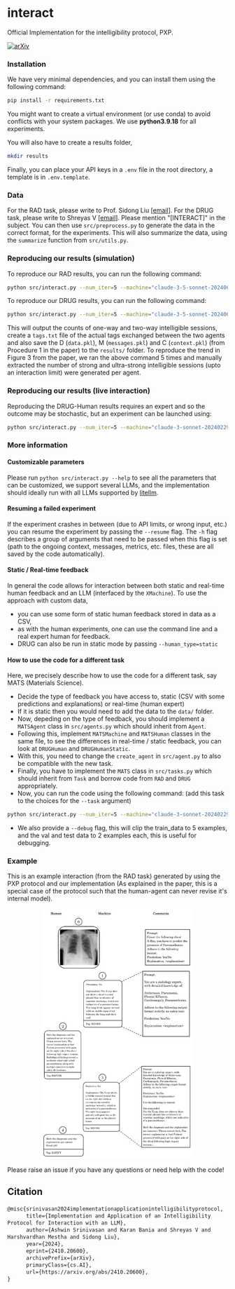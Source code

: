 # interact
Official Implementation for the intelligibility protocol, PXP.

[![arXiv](https://img.shields.io/badge/arXiv-2410.20600-b31b1b.svg)](https://arxiv.org/abs/2410.20600)

### Installation
We have very minimal dependencies, and you can install them using the following command:
```bash
pip install -r requirements.txt
```
You might want to create a virtual environment (or use conda) to avoid conflicts with your system packages.
We use **python3.9.18** for all experiments.

You will also have to create a results folder,
```bash
mkdir results
```
Finally, you can place your API keys in a `.env` file in the root directory, a template is in `.env.template`.

### Data
For the RAD task, please write to Prof. Sidong Liu [[email](mailto:sidong.liu@mq.edu.au)].
For the DRUG task, please write to Shreyas V [[email](mailto:shreyas.college@gmail.com)].
Please mention "[INTERACT]" in the subject.
You can then use `src/preprocess.py` to generate the data in the correct format, for the experiments.
This will also summarize the data, using the `summarize` function from `src/utils.py`.

### Reproducing our results (simulation)
To reproduce our RAD results, you can run the following command:
```bash
python src/interact.py --num_iter=5 --machine="claude-3-5-sonnet-20240620" --human_type static
```

To reproduce our DRUG results, you can run the following command:
```bash
python src/interact.py --num_iter=5 --machine="claude-3-5-sonnet-20240620" --task=DRUG --human_type=static --eval_at_start
```
This will output the counts of one-way and two-way intelligible sessions, create a `tags.txt` file of the actual tags exchanged between the two agents and also save the D (`data.pkl`), M (`messages.pkl`) and C (`context.pkl`) (from Procedure 1 in the paper) to the `results/` folder.
To reproduce the trend in Figure 3 from the paper, we ran the above command 5 times and manually extracted the number of strong and ultra-strong intelligible sessions (upto an interaction limit) were generated per agent.

### Reproducing our results (live interaction)
Reproducing the DRUG-Human results requires an expert and so the outcome may be stochastic, but an experiment can be launched using:
```bash
python src/interact.py --num_iter=5 --machine="claude-3-sonnet-20240229" --task=DRUG --no_learn
```

### More information

#### Customizable parameters
Please run `python src/interact.py --help` to see all the parameters that can be customized, we support several LLMs,
and the implementation should ideally run with all LLMs supported by [litellm](https://docs.litellm.ai/).

#### Resuming a failed experiment
If the experiment crashes in between (due to API limits, or wrong input, etc.) you can resume the experiment by passing the `--resume` flag. The `-h` flag describes a group of arguments that need to be passed when this flag is set (path to the ongoing context, messages, metrics, etc. files, these are all saved by the code automatically).

#### Static / Real-time feedback
In general the code allows for interaction between both static and real-time human feedback and an LLM (interfaced by the `XMachine`).
To use the approach with custom data, 
- you can use some form of static human feedback stored in data as a CSV,
- as with the human experiments, one can use the command line and a real expert human for feedback.
- DRUG can also be run in static mode by passing `--human_type=static`

#### How to use the code for a different task
Here, we precisely describe how to use the code for a different task, say MATS (Materials Science).

- Decide the type of feedback you have access to, static (CSV with some predictions and explanations) or real-time (human expert)
- If it is static then you would need to add the data to the `data/` folder.
- Now, depeding on the type of feedback, you should implement a `MATSAgent` class in `src/agents.py` which should inherit from `Agent`.
- Following this, implement `MATSMachine` and `MATSHuman` classes in the same file, to see the differences in real-time / static feedback, you can look at `DRUGHuman` and `DRUGHumanStatic`.
- With this, you need to change the `create_agent` in `src/agent.py` to also be compatible with the new task.
- Finally, you have to implement the `MATS` class in `src/tasks.py` which should inherit from `Task` and borrow code from `RAD` and `DRUG` appropriately.
- Now, you can run the code using the following command: (add this task to the choices for the `--task` argument)
```bash
python src/interact.py --num_iter=5 --machine="claude-3-sonnet-20240229" --task=MATS
```
- We also provide a `--debug` flag, this will clip the train_data to 5 examples, and the val and test data to 2 examples each, this is useful for debugging.

### Example
This is an example interaction (from the RAD task) generated by using the PXP protocol and our implementation
(As explained in the paper, this is a special case of the protocol such that the human-agent can never revise it's internal model).
<p align="center">
  <img src="assets/conv.png" width="350" alt="example of PXP">
</p>


Please raise an issue if you have any questions or need help with the code!

## Citation
```
@misc{srinivasan2024implementationapplicationintelligibilityprotocol,
      title={Implementation and Application of an Intelligibility Protocol for Interaction with an LLM}, 
      author={Ashwin Srinivasan and Karan Bania and Shreyas V and Harshvardhan Mestha and Sidong Liu},
      year={2024},
      eprint={2410.20600},
      archivePrefix={arXiv},
      primaryClass={cs.AI},
      url={https://arxiv.org/abs/2410.20600}, 
}
```
